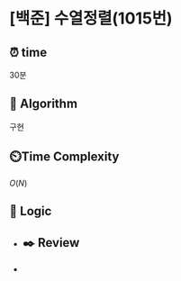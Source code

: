 # [백준]  수열정렬(1015번)

## ⏰  **time**

30분

## :pushpin: **Algorithm**

구현

## ⏲️**Time Complexity**

$O(N)$

## :round_pushpin: **Logic**

- ## :black_nib: **Review**

- 
